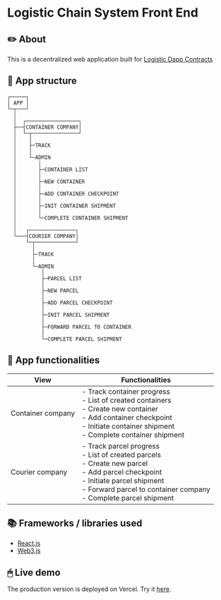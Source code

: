 # Logistic Chain System Front End

## ✏️ About

This is a decentralized web application built for [Logistic Dapp Contracts](https://github.com/ammarif/logistic-dapp-contracts)

## 🧱 App structure
    ┌─────┐
    │ APP │
    └─┬───┘
      │
      │  ┌─────────────────┐
      ├──┤CONTAINER COMPANY│
      │  └─┬───────────────┘
      │    │
      │    ├─TRACK
      │    │
      │    └─ADMIN
      │       │
      │       ├─CONTAINER LIST
      │       │
      │       ├─NEW CONTAINER
      │       │
      │       ├─ADD CONTAINER CHECKPOINT
      │       │
      │       ├─INIT CONTAINER SHIPMENT
      │       │
      │       └─COMPLETE CONTAINER SHIPMENT
      │
      │   ┌───────────────┐
      └───┤COURIER COMPANY│
          └─┬─────────────┘
            │
            ├─TRACK
            │
            └─ADMIN
               │
               ├─PARCEL LIST
               │
               ├─NEW PARCEL
               │
               ├─ADD PARCEL CHECKPOINT
               │
               ├─INIT PARCEL SHIPMENT
               │
               ├─FORWARD PARCEL TO CONTAINER
               │
               └─COMPLETE PARCEL SHIPMENT

## 🔧 App functionalities

| View              | Functionalities
| ----------------- | -------------
| Container company | - Track container progress<br>- List of created containers<br>- Create new container<br>- Add container checkpoint<br>- Initiate container shipment<br>- Complete container shipment
| Courier company   | - Track parcel progress<br>- List of created parcels<br>- Create new parcel<br>- Add parcel checkpoint<br>- Initiate parcel shipment<br>- Forward parcel to container company<br>- Complete parcel shipment



## 📚 Frameworks / libraries used

- [React.js](https://github.com/facebook/create-react-app)
- [Web3.js](https://github.com/ChainSafe/web3.js)

## 🖱 Live demo

The production version is deployed on Vercel. Try it [here](https://logistic-dapp-frontend.vercel.app/).
